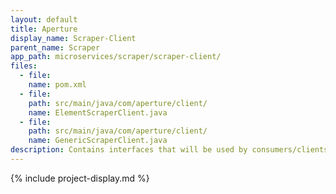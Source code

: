 ```yaml
---
layout: default
title: Aperture
display_name: Scraper-Client
parent_name: Scraper
app_path: microservices/scraper/scraper-client/
files:
  - file:
    name: pom.xml
  - file:
    path: src/main/java/com/aperture/client/
    name: ElementScraperClient.java
  - file:
    path: src/main/java/com/aperture/client/
    name: GenericScraperClient.java
description: Contains interfaces that will be used by consumers/clients to interact with the provider.
---
```

{% include project-display.md %}